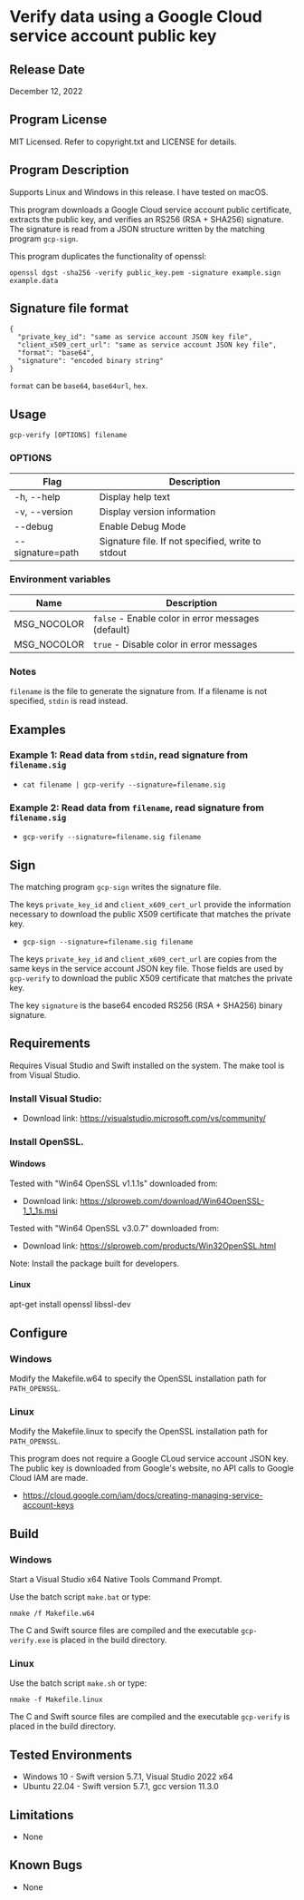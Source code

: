 # Verify data using a Google Cloud service account public key

## Release Date
December 12, 2022

## Program License

MIT Licensed. Refer to copyright.txt and LICENSE for details.

## Program Description

Supports Linux and Windows in this release. I have tested on macOS.

This program downloads a Google Cloud service account public certificate, extracts the public key, and verifies an RS256 (RSA + SHA256) signature. The signature is read from a JSON structure written by the matching program `gcp-sign`.

This program duplicates the functionality of openssl:

`openssl dgst -sha256 -verify public_key.pem -signature example.sign example.data`

## Signature file format

```
{
  "private_key_id": "same as service account JSON key file",
  "client_x509_cert_url": "same as service account JSON key file",
  "format": "base64",
  "signature": "encoded binary string"
}
```

`format` can be `base64`, `base64url`, `hex`.

## Usage

`gcp-verify [OPTIONS] filename`

### OPTIONS
| Flag             | Description                 |
|------------------|-----------------------------|
| -h, --help       | Display help text           |
| -v, --version    | Display version information |
| --debug          | Enable Debug Mode           |
| --signature=path | Signature file. If not specified, write to stdout |

### Environment variables
| Name            | Description                 |
|-----------------|-----------------------------|
| MSG_NOCOLOR     | `false` - Enable color in error messages (default) |
| MSG_NOCOLOR     | `true`  - Disable color in error messages |

### Notes

`filename` is the file to generate the signature from. If a filename is not specified, `stdin` is read instead.

## Examples

### Example 1: Read data from `stdin`, read signature from `filename.sig`
 - `cat filename | gcp-verify --signature=filename.sig`

### Example 2: Read data from `filename`, read signature from `filename.sig`
 - `gcp-verify --signature=filename.sig filename`

## Sign

The matching program `gcp-sign` writes the signature file.

The keys `private_key_id` and `client_x609_cert_url` provide the information necessary to download the public X509 certificate that matches the private key.

 - `gcp-sign --signature=filename.sig filename`

The keys `private_key_id` and `client_x609_cert_url` are copies from the same keys in the service account JSON key file. Those fields are used by `gcp-verify` to download the public X509 certificate that matches the private key.

The key `signature` is the base64 encoded RS256 (RSA + SHA256) binary signature.

## Requirements

Requires Visual Studio and Swift installed on the system. The make tool is from Visual Studio.

### Install Visual Studio:

 - Download link: https://visualstudio.microsoft.com/vs/community/

### Install OpenSSL.

#### Windows

Tested with "Win64 OpenSSL v1.1.1s" downloaded from:
 - Download link: https://slproweb.com/download/Win64OpenSSL-1_1_1s.msi

 Tested with "Win64 OpenSSL v3.0.7" downloaded from:
 - Download link: https://slproweb.com/products/Win32OpenSSL.html

Note: Install the package built for developers.

#### Linux

apt-get install openssl libssl-dev

## Configure

### Windows
Modify the Makefile.w64 to specify the OpenSSL installation path for `PATH_OPENSSL`.

### Linux
Modify the Makefile.linux to specify the OpenSSL installation path for `PATH_OPENSSL`.

This program does not require a Google CLoud service account JSON key. The public key is downloaded from Google's website, no API calls to Google Cloud IAM are made.

 - https://cloud.google.com/iam/docs/creating-managing-service-account-keys

## Build

### Windows

Start a Visual Studio x64 Native Tools Command Prompt.

Use the batch script `make.bat` or type:

`nmake /f Makefile.w64`

The C and Swift source files are compiled and the executable `gcp-verify.exe` is placed in the build directory.

### Linux

Use the batch script `make.sh` or type:

`nmake -f Makefile.linux`

The C and Swift source files are compiled and the executable `gcp-verify` is placed in the build directory.

## Tested Environments
 - Windows 10 - Swift version 5.7.1, Visual Studio 2022 x64
 - Ubuntu 22.04 - Swift version 5.7.1, gcc version 11.3.0

## Limitations
 - None

## Known Bugs
 - None
